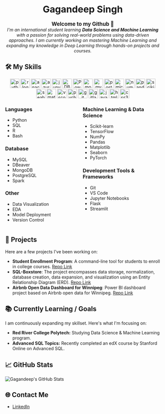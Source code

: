 <header>
<link rel="stylesheet" type='text/css' href="https://cdn.jsdelivr.net/gh/devicons/devicon@latest/devicon.min.css" />
</header>

<h1 style="font-size: 30px" align=center>Gagandeep Singh</h1>
<p align="center">
    <b style="font-size: 17px">Welcome to my Github &#128075</b>
    <br>
    <i>I'm an international student learning <b>Data Science and Machine Learning</b> with a passion for solving real-world problems using data-driven approaches. I am currently working on mastering Machine Learning and expanding my knowledge in Deep Learning through hands-on projects and courses.</i>
</p>

<h2>🛠 My Skills</h2>
<div align="center">
  <img src="https://cdn.jsdelivr.net/gh/devicons/devicon/icons/python/python-original.svg" height="30" alt="python logo"  />
  <img src="https://cdn.jsdelivr.net/gh/devicons/devicon@latest/icons/r/r-original.svg" height="30" alt="r logo"  />
  <img src="https://cdn.jsdelivr.net/gh/devicons/devicon/icons/anaconda/anaconda-original.svg" height="30" alt="anaconda logo"  />
  <img src="https://cdn.jsdelivr.net/gh/devicons/devicon/icons/azure/azure-original.svg" height="30" alt="azure logo"  />
  <img src="https://cdn.jsdelivr.net/gh/devicons/devicon/icons/jupyter/jupyter-original-wordmark.svg" height="30" alt="jupyter logo" />
  <img src="https://cdn.jsdelivr.net/gh/devicons/devicon/icons/dbeaver/dbeaver-original.svg" height="30" alt="DBeaver logo" />
  <img src="https://raw.githubusercontent.com/microsoft/PowerBI-Icons/main/PNG/Power-BI.png" height="30" alt="Power BI logo" />
  <img src="https://cdn.jsdelivr.net/gh/devicons/devicon/icons/mongodb/mongodb-plain-wordmark.svg" height="30" alt="mongodb logo"  />
  <img src="https://cdn.jsdelivr.net/gh/devicons/devicon/icons/mysql/mysql-original.svg" height="30" alt="mysql logo"  />
  <img src="https://cdn.jsdelivr.net/gh/devicons/devicon/icons/postgresql/postgresql-original.svg" height="30" alt="postgresql logo"  />
  <img src="https://cdn.jsdelivr.net/gh/devicons/devicon/icons/microsoftsqlserver/microsoftsqlserver-plain.svg" height="30" alt="microsoftsqlserver logo"  />
  <img src="https://cdn.jsdelivr.net/gh/devicons/devicon/icons/numpy/numpy-original.svg" height="30" alt="numpy logo"  />
  <img src="https://cdn.jsdelivr.net/gh/devicons/devicon/icons/pandas/pandas-original.svg" height="30" alt="pandas logo"  />
  <img src="https://upload.wikimedia.org/wikipedia/commons/0/05/Scikit_learn_logo_small.svg" height="30" alt="scikit-learn logo" />
  <img src="https://seaborn.pydata.org/_images/logo-mark-lightbg.svg" height="30" alt="seaborn logo" />
  <img src="https://matplotlib.org/stable/_images/sphx_glr_logos2_001.png" height="30" alt="matplotlib logo" />
  <img src="https://cdn.jsdelivr.net/gh/devicons/devicon/icons/vscode/vscode-original.svg" height="30" alt="vscode logo"  />
  <img src="https://cdn.jsdelivr.net/gh/devicons/devicon/icons/pycharm/pycharm-original.svg" height="30" alt="pycharm logo"  />
  <i class="devicon-github-original-wordmark" style="font-size: 30px"></i>
  <img src="https://cdn.jsdelivr.net/gh/devicons/devicon/icons/git/git-original.svg" height="30" alt="git logo"  />
  <img src="https://cdn.jsdelivr.net/gh/devicons/devicon/icons/gitlab/gitlab-original.svg" height="30" alt="gitlab logo"  />
  <img src="https://cdn.jsdelivr.net/gh/devicons/devicon/icons/javascript/javascript-original.svg" height="30" alt="javascript logo"  />
  <img src="https://cdn.jsdelivr.net/gh/devicons/devicon/icons/html5/html5-original.svg" height="30" alt="html5 logo"  />
  <img src="https://cdn.jsdelivr.net/gh/devicons/devicon/icons/css3/css3-original.svg" height="30" alt="css3 logo"  />
</div>


<div style="display: flex; justify-content: space-between;">
  <div style="width: 50%;">
    <h3>Languages</h3>
    <ul>
      <li>Python</li>
      <li>SQL</li>
      <li>R</li>
      <li>Bash</li>
    </ul>
    <h3>Database</h3>
    <ul>
      <li>MySQL</li>
      <li>DBeaver</li>
      <li>MongoDB</li>
      <li>PostgreSQL</li>
      <li>Spark</li>
    </ul>
    <h3>Other</h3>
    <ul>
      <li>Data Visualization</li>
      <li>EDA</li>
      <li>Model Deployment</li>
      <li>Version Control</li>
    </ul>
  </div>

  <div style="width: 50%;">
  <h3>Machine Learning & Data Science</h3>
    <ul>
      <li>Scikit-learn</li>
      <li>TensorFlow</li>
      <li>NumPy</li>
      <li>Pandas</li>
      <li>Matplotlib</li>
      <li>Seaborn</li>
      <li>PyTorch</li>
    </ul>
    <h3>Development Tools & Frameworks</h3>
    <ul>
      <li>Git</li>
      <li>VS Code</li>
      <li>Jupyter Notebooks</li>
      <li>Flask</li>
      <li>Streamlit</li>
    </ul>
  </div>
</div>

## 📂 Projects

Here are a few projects I've been working on:

- **Student Enrollment Program**: A command-line tool for students to enroll in college courses. [Repo Link](https://github.com/gdsai4903/online_student_portal.git)
- **SQL-Boxstore**: The project encompasses data storage, normalization, database creation, data expansion, and visualization using an Entity Relationship Diagram (ERD). [Repo Link](https://github.com/gdsai4903/SQL-BoxStore.git)
- **Airbnb Open Data Dashboard for Winnipeg**: Power BI dashboard project based on Airbnb open data for Winnipeg. [Repo Link](https://github.com/gdsai4903/airbnb-dashboard.git)

## 📚 Currently Learning / Goals
I am continuously expanding my skillset. Here's what I'm focusing on:
- **Red River College Polytech:** Studying Data Science & Machine Learning program. 
- **Advanced SQL Topics:** Recently completed an edX course by Stanford Online on Advanced SQL.

## 📈 GitHub Stats
![Gagandeep's GitHub Stats](https://github-readme-stats.vercel.app/api?username=gdsai4903&show_icons=true&theme=radical)

## 🌐 Contact Me
- <a href="https://www.linkedin.com/in/gagandeep-singh-354567242/" target="_blank" rel="noopener noreferrer">LinkedIn</a>
